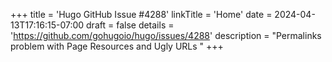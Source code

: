 +++
title = 'Hugo GitHub Issue #4288'
linkTitle = 'Home'
date = 2024-04-13T17:16:15-07:00
draft = false
details = 'https://github.com/gohugoio/hugo/issues/4288'
description = "Permalinks problem with Page Resources and Ugly URLs "
+++
